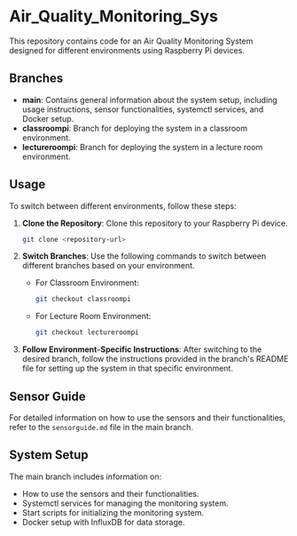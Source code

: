 # Air_Quality_Monitoring_Sys

This repository contains code for an Air Quality Monitoring System designed for different environments using Raspberry Pi devices.

## Branches

- **main**: Contains general information about the system setup, including usage instructions, sensor functionalities, systemctl services, and Docker setup.
- **classroompi**: Branch for deploying the system in a classroom environment.
- **lectureroompi**: Branch for deploying the system in a lecture room environment.

## Usage

To switch between different environments, follow these steps:

1. **Clone the Repository**: Clone this repository to your Raspberry Pi device.

   ```bash
   git clone <repository-url>
   ```

2. **Switch Branches**: Use the following commands to switch between different branches based on your environment.

   - For Classroom Environment:
     ```bash
     git checkout classroompi
     ```

   - For Lecture Room Environment:
     ```bash
     git checkout lectureroompi
     ```

3. **Follow Environment-Specific Instructions**: After switching to the desired branch, follow the instructions provided in the branch's README file for setting up the system in that specific environment.

## Sensor Guide

For detailed information on how to use the sensors and their functionalities, refer to the `sensorguide.md` file in the main branch.

## System Setup

The main branch includes information on:

- How to use the sensors and their functionalities.
- Systemctl services for managing the monitoring system.
- Start scripts for initializing the monitoring system.
- Docker setup with InfluxDB for data storage.

